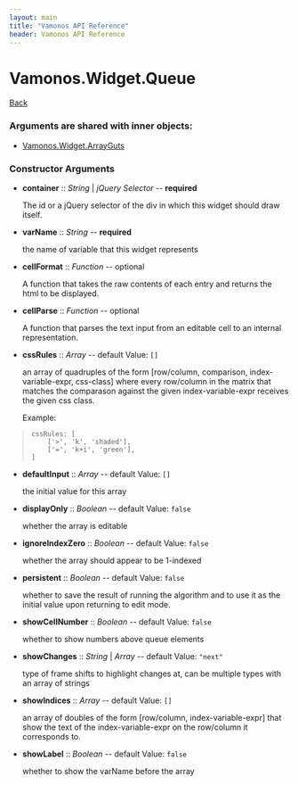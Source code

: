 ```yaml
---
layout: main
title: "Vamonos API Reference"
header: Vamonos API Reference
---
```



Vamonos.Widget.Queue
====================

[Back](index.html)


### Arguments are shared with inner objects:

 * [Vamonos.Widget.ArrayGuts](widget-arrayguts.html)


### Constructor Arguments

 * **container** :: *String* | *jQuery Selector* -- **required**

    The id or a jQuery selector of the div in which this widget should draw itself.



 * **varName** :: *String* -- **required**

    the name of variable that this widget represents



 * **cellFormat** :: *Function* -- optional

    A function that takes the raw contents of each entry and returns the html to be displayed.



 * **cellParse** :: *Function* -- optional

    A function that parses the text input from an editable cell to an internal representation.



 * **cssRules** :: *Array* -- default Value: `[]`

    an array of quadruples of the form [row/column, comparison, index-variable-expr, css-class] where every row/column in the matrix that matches the comparason against the given index-variable-expr receives the given css class.

    Example:

>     cssRules: [
>         ['>', 'k', 'shaded'],
>         ['=', 'k+i', 'green'],
>     ]



 * **defaultInput** :: *Array* -- default Value: `[]`

    the initial value for this array



 * **displayOnly** :: *Boolean* -- default Value: `false`

    whether the array is editable



 * **ignoreIndexZero** :: *Boolean* -- default Value: `false`

    whether the array should appear to be 1-indexed



 * **persistent** :: *Boolean* -- default Value: `false`

    whether to save the result of running the algorithm and to use it as the initial value upon returning to edit mode.



 * **showCellNumber** :: *Boolean* -- default Value: `false`

    whether to show numbers above queue elements



 * **showChanges** :: *String* | *Array* -- default Value: `"next"`

    type of frame shifts to highlight changes at, can be multiple types with an array of strings



 * **showIndices** :: *Array* -- default Value: `[]`

    an array of doubles of the form [row/column, index-variable-expr] that show the text of the index-variable-expr on the row/column it corresponds to.



 * **showLabel** :: *Boolean* -- default Value: `false`

    whether to show the varName before the array



